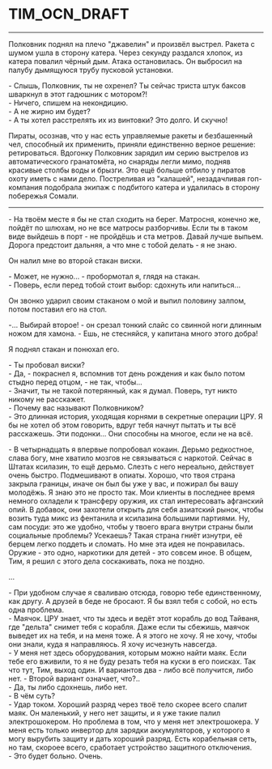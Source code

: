 # TIM_OCN_DRAFT

---

Полковник поднял на плечо "джавелин" и произвёл выстрел. Ракета с шумом ушла в сторону катера. Через секунду раздался хлопок, из катера повалил чёрный дым. Атака остановилась. Он выбросил на палубу дымящуюся трубу пусковой установки. 

\- Слышь, Полковник, ты не охренел? Ты сейчас триста штук баксов шваркнул в этот гадюшник с мотором?!  
\- Ничего, спишем на некондицию.  
\- А не жирно им будет?  
\- А ты хотел расстрелять их из винтовки? Это долго. И скучно!  

Пираты, осознав, что у нас есть управляемые ракеты и безбашенный чел, способный их применить, приняли единственно верное решение: ретироваться. Вдогонку Полковник зарядил им серию выстрелов из автоматического гранатомёта, но снаряды легли мимо, подняв красивые столбы воды и брызги. Это ещё больше отбило у пиратов охоту иметь с нами дело. Постреливая из "калашей", незадачливая гоп-компания подобрала экипаж с подбитого катера и удалилась в сторону побережья Сомали.

---

\- На твоём месте я бы не стал сходить на берег. Матросня, конечно же, пойдёт по шлюхам, но не все матросы разборчивы. Если ты в таком виде выйдешь в порт - не пройдёшь и ста метров. Давай лучше выпьем. Дорога предстоит дальняя, а что мне с тобой делать - я не знаю.

Он налил мне во второй стакан виски.

\- Может, не нужно... - пробормотал я, глядя на стакан.  
\- Поверь, если перед тобой стоит выбор: сдохнуть или напиться...

Он звонко ударил своим стаканом о мой и выпил половину залпом, потом поставил его на стол.

-... Выбирай второе! - он срезал тонкий слайс со свинной ноги длинным ножом для хамона. - Ешь, не стесняйся, у капитана много этого добра!

Я поднял стакан и понюхал его.

\- Ты пробовал виски?  
\- Да, - покраснел я, вспомнив тот день рождения и как было потом стыдно перед отцом, - не так, чтобы...  
\- Значит, ты не такой потерянный, как я думал. Поверь, тут никто никому не расскажет.  
\- Почему вас называют Полковником?  
\- Это длинная история, уходящая корнями в секретные операции ЦРУ. Я бы не хотел об этом говорить, вдруг тебя начнут пытать и ты всё расскажешь. Эти подонки... Они способны на многое, если не на всё.

\- В четырнадцать я впервые попробовал кокаин. Дерьмо редкостное, слава богу, мне хватило мозгов не связываться с наркотой. Сейчас в Штатах ксилазин, то ещё дерьмо. Слезть с него нереально, действует очень быстро. Подмешивают в опиаты. Хорошо, что твоя страна закрыла границы, иначе он был бы уже у вас, и пожирал бы вашу молодёжь. Я знаю это не просто так. Мои клиенты в последнее время немного охладели к трансферу оружия, их стал интересовать афганский опий. В добавок, они захотели открыть для себя азиатский рынок, чтобы возить туда микс из фентанила и ксилазина большими партиями. Ну, сам посуди: это же удобно, чтобы у твоего врага внутри страны были социальные проблемы? Усекаешь? Такая страна гниёт изнутри, её берцем легко поддеть и сломать. Но мне эта идея не понравилась. Оружие - это одно, наркотики для детей - это совсем иное. В общем, Тим, я решил с этого дела соскакивать, пока не поздно.

...

\- При удобном случае я сваливаю отсюда, говорю тебе единственному, как другу. А друзей в беде не бросают. Я бы взял тебя с собой, но есть одна проблема.  
\- Маячок. ЦРУ знает, что ты здесь и ведёт этот корабль до вод Тайваня, где "дельта" снимет тебя с корабля. Даже если ты сбежишь, маячок выведет их на тебя, и на меня тоже. А я этого не хочу. Я не хочу, чтобы они знали, куда я направляюсь. Я хочу исчезнуть навсегда.  
\- У меня нет здесь оборудования, которым можно найти маяк. Если тебе его вживили, то я не буду резать тебя на куски в его поисках. Так что тут, Тим, выход один. И вариантов два - либо всё получится, либо нет.
\- Второй вариант означает, что?..  
\- Да, ты либо сдохнешь, либо нет.  
\- В чём суть?  
\- Удар током. Хороший разряд через твоё тело скорее всего спалит маяк. Он маленький, у него нет защиты, и я уже такие палил электрошокером. Но проблема в том, что у меня нет электрошокера. У меня есть только инвертор для зарядки аккумуляторов, у которого я могу вырубить защиту и дать хороший разряд. Есть корабельная сеть, но там, скороее всего, сработает устройство защитного отключения.  
\- Это будет больно. Очень.
